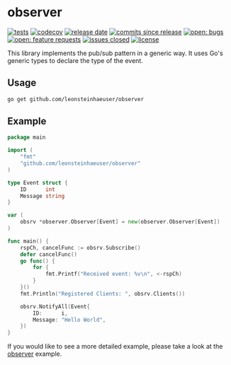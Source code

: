 # observer

[![tests](https://github.com/leonsteinhaeuser/observer/actions/workflows/tests.yml/badge.svg)](https://github.com/leonsteinhaeuser/observer/actions/workflows/tests.yml)
[![codecov](https://codecov.io/gh/leonsteinhaeuser/observer/branch/main/graph/badge.svg?token=WQUVF65EVF)](https://codecov.io/gh/leonsteinhaeuser/observer)
[![release date](https://img.shields.io/github/release-date/leonsteinhaeuser/observer)](https://img.shields.io/github/release-date/leonsteinhaeuser/observer)
[![commits since release](https://img.shields.io/github/commits-since/leonsteinhaeuser/observer/latest)](https://img.shields.io/github/commits-since/leonsteinhaeuser/observer/latest)
[![open: bugs](https://img.shields.io/github/issues/leonsteinhaeuser/observer/bug)](https://img.shields.io/github/issues/leonsteinhaeuser/observer/bug)
[![open: feature requests](https://img.shields.io/github/issues/leonsteinhaeuser/observer/feature%20request)](https://img.shields.io/github/issues/leonsteinhaeuser/observer/feature%20request)
[![issues closed](https://img.shields.io/github/issues-closed/leonsteinhaeuser/observer)](https://img.shields.io/github/issues-closed/leonsteinhaeuser/observer)
[![license](https://img.shields.io/github/license/leonsteinhaeuser/observer)](https://img.shields.io/github/license/leonsteinhaeuser/observer)


This library implements the pub/sub pattern in a generic way. It uses Go's generic types to declare the type of the event.

## Usage

```bash
go get github.com/leonsteinhaeuser/observer
```

## Example

```go
package main

import (
    "fmt"
    "github.com/leonsteinhaeuser/observer"
)

type Event struct {
    ID      int
    Message string
}

var (
    obsrv *observer.Observer[Event] = new(observer.Observer[Event])
)

func main() {
    rspCh, cancelFunc := obsrv.Subscribe()
    defer cancelFunc()
    go func() {
        for {
            fmt.Printf("Received event: %v\n", <-rspCh)
        }
    }()
    fmt.Println("Registered Clients: ", obsrv.Clients())

    obsrv.NotifyAll(Event{
        ID:      i,
        Message: "Hello World",
    })
}
```

If you would like to see a more detailed example, please take a look at the [observer](_example/handler/main.go) example.
